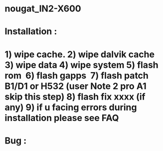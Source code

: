 # nougat_IN2-X600
<h1>Installation :<h1>
	1) wipe cache.
	2) wipe dalvik cache
  3) wipe data	
  4) wipe system
  5) flash rom
  6) flash gapps
  7) flash patch B1/D1 or H532 (user Note 2 pro A1 skip this step)
  8) flash fix xxxx (if any)
  9) if u facing errors during installation please see FAQ
  
<h1>Bug :<h1>
